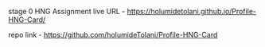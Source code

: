 stage 0 HNG Assignment
live URL - https://holumidetolani.github.io/Profile-HNG-Card/

repo link - https://github.com/holumideTolani/Profile-HNG-Card
